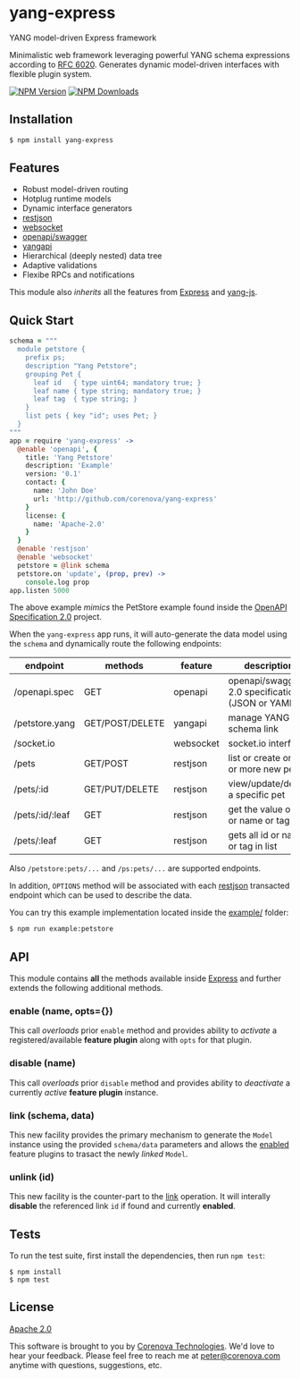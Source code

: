 # yang-express

YANG model-driven Express framework

Minimalistic web framework leveraging powerful YANG schema expressions
according to [RFC 6020](http://tools.ietf.org/html/rfc6020). Generates
dynamic model-driven interfaces with flexible plugin system.

  [![NPM Version][npm-image]][npm-url]
  [![NPM Downloads][downloads-image]][downloads-url]

## Installation

```bash
$ npm install yang-express
```

## Features

* Robust model-driven routing
* Hotplug runtime models
* Dynamic interface generators
 * [restjson](./src/restjson.coffee)
 * [websocket](./src/websocket.coffee)
 * [openapi/swagger](./src/openapi.coffee)
 * [yangapi](./src/yangapi.coffee)
* Hierarchical (deeply nested) data tree
* Adaptive validations
* Flexibe RPCs and notifications

This module also *inherits* all the features from
[Express](http://expressjs.com) and
[yang-js](http://github.com/corenova/yang-js).

## Quick Start

```coffeescript
schema = """
  module petstore {
    prefix ps;
    description "Yang Petstore";
    grouping Pet {
      leaf id   { type uint64; mandatory true; }
      leaf name { type string; mandatory true; }
      leaf tag  { type string; }
    }
    list pets { key "id"; uses Pet; }
  }
"""
app = require 'yang-express' ->
  @enable 'openapi', {
    title: 'Yang Petstore'
	description: 'Example'
	version: '0.1'
	contact: {
	  name: 'John Doe'
	  url: 'http://github.com/corenova/yang-express'
    }
	license: {
	  name: 'Apache-2.0'
	}
  }
  @enable 'restjson'
  @enable 'websocket'
  petstore = @link schema
  petstore.on 'update', (prop, prev) ->
    console.log prop
app.listen 5000
```

The above example *mimics* the PetStore example found inside the
[OpenAPI Specification 2.0](http://github.com/OAI/OpenAPPI-Specification)
project.

When the `yang-express` app runs, it will auto-generate the data model
using the `schema` and dynamically route the following endpoints:

endpoint        | methods         | feature   | description
---             | ---             | ---       | ---
/openapi.spec   | GET             | openapi   | openapi/swagger 2.0 specification (JSON or YAML)
/petstore.yang  | GET/POST/DELETE | yangapi   | manage YANG schema link
/socket.io      |                 | websocket | socket.io interface
/pets           | GET/POST        | restjson  | list or create one or more new pets
/pets/:id       | GET/PUT/DELETE  | restjson  | view/update/delete a specific pet
/pets/:id/:leaf | GET             | restjson  | get the value of id or name or tag
/pets/:leaf     | GET             | restjson  | gets all id or name or tag in list

Also `/petstore:pets/...` and `/ps:pets/...` are supported endpoints.

In addition, `OPTIONS` method will be associated with each
[restjson](./src/restjson.coffee) transacted endpoint which can be
used to describe the data.

You can try this example implementation located inside the
[example/](./example) folder:

```bash
$ npm run example:petstore
```

## API

This module contains **all** the methods available inside
[Express](http://expressjs.com) and further extends the following
additional methods.

### enable (name, opts={})

This call *overloads* prior `enable` method and provides ability to
*activate* a registered/available **feature plugin** along with `opts`
for that plugin.

### disable (name)

This call *overloads* prior `disable` method and provides ability to
*deactivate* a currently *active* **feature plugin** instance.

### link (schema, data)

This new facility provides the primary mechanism to generate the
`Model` instance using the provided `schema/data` parameters and
allows the [enabled](#enable-name-opts) feature plugins to trasact the
newly *linked* `Model`.

### unlink (id)

This new facility is the counter-part to the [link](#link-schema-data)
operation. It will interally **disable** the referenced link `id` if
found and currently **enabled**.

## Tests

To run the test suite, first install the dependencies, then run `npm
test`:
```
$ npm install
$ npm test
```

## License
  [Apache 2.0](LICENSE)

This software is brought to you by
[Corenova Technologies](http://www.corenova.com). We'd love to hear
your feedback.  Please feel free to reach me at <peter@corenova.com>
anytime with questions, suggestions, etc.

[npm-image]: https://img.shields.io/npm/v/yang-express.svg
[npm-url]: https://npmjs.org/package/yang-express
[downloads-image]: https://img.shields.io/npm/dt/yang-express.svg
[downloads-url]: https://npmjs.org/package/yang-express

